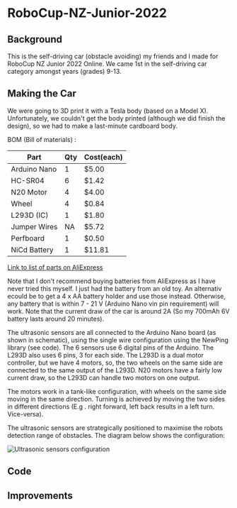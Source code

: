 # RoboCup-NZ-Junior-2022

## Background
This is the self-driving car (obstacle avoiding) my friends and I made for RoboCup NZ Junior 2022 Online. We came 1st in the self-driving car category amongst years (grades) 9-13.

## Making the Car
We were going to 3D print it with a Tesla body (based on a Model X). Unfortunately, we couldn't get the body printed (although we did finish the design), so we had to make a last-minute cardboard body.

BOM (Bill of materials) :

Part         | Qty | Cost(each)
-------------|-----|-----------
Arduino Nano |  1  |  $5.00      
HC-SR04      |  6  |  $1.42      
N20 Motor    |  4  |  $4.00      
Wheel        |  4  |  $0.84     
L293D (IC)   |  1  |  $1.80     
Jumper Wires | NA  |  $5.72     
Perfboard    |  1  |  $0.50     
NiCd Battery |  1  |  $11.81      

[Link to list of parts on AliExpress](https://www.aliexpress.com/p/wishlist/shareReflux.html?groupId=qk3fcGzUnusWz8o%2FhIiAldcbagEDx85s7wd3pLeSDz8%3D)

Note that I don't recommend buying batteries from AliExpress as I have never tried this myself. I just had the battery from an old toy. An alternativ ecould be to get a 4 x AA battery holder and use those instead. Otherwise, any battery that is within 7 - 21 V (Arduino Nano vin pin requirement) will work. Note that the current draw of the car is around 2A (So my 700mAh 6V battery lasts around 20 minutes).

The ultrasonic sensors are all connected to the Arduino Nano board (as shown in schematic), using the single wire configuration using the NewPing library (see code). The 6 sensors use 6 digital pins of the Arduino. The L293D also uses 6 pins, 3 for each side. The L293D is a dual motor controller, but we have 4 motors, so, the two wheels on the same side are connected to the same output of the L293D. N20 motors have a fairly low current draw, so the L293D can handle two motors on one output. 

The motors work in a tank-like configuration, with wheels on the same side moving in the same direction. Turning is achieved by moving the two sides in different directions (E.g . right forward, left back results in a left turn. Vice-versa).

The ultrasonic sensors are strategically positioned to maximise the robots detection range of obstacles. The diagram below shows the configuration:

![Ultrasonic sensors configuration](https://user-images.githubusercontent.com/104536642/195976834-000d139e-3866-4a0d-9438-a5228222d5a0.png)


## Code

## Improvements
